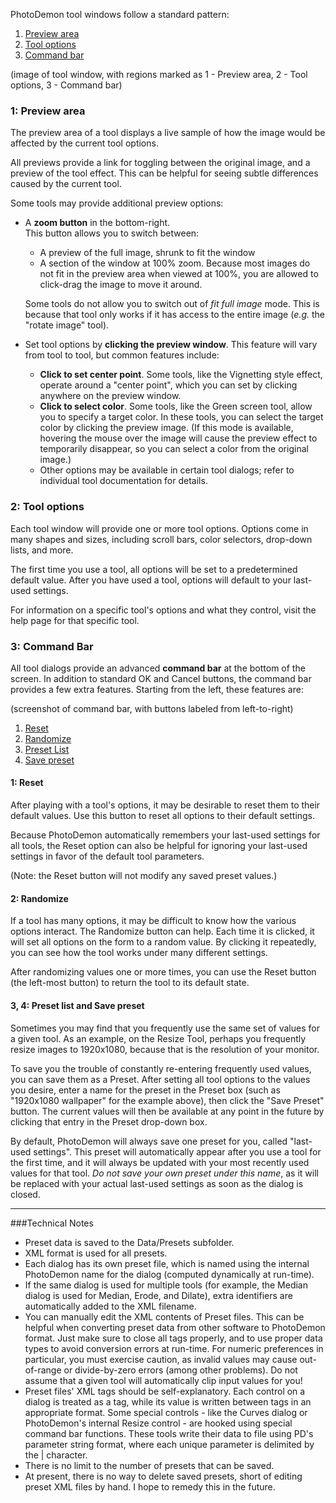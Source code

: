 PhotoDemon tool windows follow a standard pattern:

1. [Preview area](#preview)
2. [Tool options](#options)
3. [Command bar](#commandbar)

(image of tool window, with regions marked as 1 - Preview area, 2 - Tool options, 3 - Command bar)

### <a name="preview"></a>1: Preview area

The preview area of a tool displays a live sample of how the image would be affected by the current tool options.  

All previews provide a link for toggling between the original image, and a preview of the tool effect.  This can be helpful for seeing subtle differences caused by the current tool.

Some tools may provide additional preview options:

- A **zoom button** in the bottom-right.  
    This button allows you to switch between:
	- A preview of the full image, shrunk to fit the window
	- A section of the window at 100% zoom.  Because most images do not fit in the preview area when viewed at 100%, you are allowed to click-drag the image to move it around.
	
	Some tools do not allow you to switch out of *fit full image* mode.  This is because that tool only works if it has access to the entire image (*e.g.* the "rotate image" tool).
	
- Set tool options by **clicking the preview window**.
    This feature will vary from tool to tool, but common features include:
	
	- **Click to set center point**.  Some tools, like the Vignetting style effect, operate around a "center point", which you can set by clicking anywhere on the preview window.
	- **Click to select color**.  Some tools, like the Green screen tool, allow you to specify a target color.  In these tools, you can select the target color by clicking the preview image.  (If this mode is available, hovering the mouse over the image will cause the preview effect to temporarily disappear, so you can select a color from the original image.)  
	- Other options may be available in certain tool dialogs; refer to individual tool documentation for details.
	
### <a name="options"></a>2: Tool options	
	
Each tool window will provide one or more tool options.  Options come in many shapes and sizes, including scroll bars, color selectors, drop-down lists, and more. 

The first time you use a tool, all options will be set to a predetermined default value.  After you have used a tool, options will default to your last-used settings.

For information on a specific tool's options and what they control, visit the help page for that specific tool.

### <a name="commandbar"></a>3: Command Bar

All tool dialogs provide an advanced **command bar** at the bottom of the screen.  In addition to standard OK and Cancel buttons, the command bar provides a few extra features.  Starting from the left, these features are:

(screenshot of command bar, with buttons labeled from left-to-right)

1. [Reset](#reset)
2. [Randomize](#randomize)
3. [Preset List](#presets)
4. [Save preset](#savepreset)

#### <a name="reset"></a>1: Reset

After playing with a tool's options, it may be desirable to reset them to their default values.  Use this button to reset all options to their default settings.

Because PhotoDemon automatically remembers your last-used settings for all tools, the Reset option can also be helpful for ignoring your last-used settings in favor of the default tool parameters.

(Note: the Reset button will not modify any saved preset values.)

#### <a name="randomize"></a>2: Randomize

If a tool has many options, it may be difficult to know how the various options interact.  The Randomize button can help.  Each time it is clicked, it will set all options on the form to a random value.  By clicking it repeatedly, you can see how the tool works under many different settings.

After randomizing values one or more times, you can use the Reset button (the left-most button) to return the tool to its default state. 

#### <a name="presets"></a>3, <a name="savepreset"></a>4: Preset list and Save preset

Sometimes you may find that you frequently use the same set of values for a given tool.  As an example, on the Resize Tool, perhaps you frequently resize images to 1920x1080, because that is the resolution of your monitor.

To save you the trouble of constantly re-entering frequently used values, you can save them as a Preset.  After setting all tool options to the values you desire, enter a name for the preset in the Preset box (such as "1920x1080 wallpaper" for the example above), then click the "Save Preset" button.  The current values will then be available at any point in the future by clicking that entry in the Preset drop-down box.

By default, PhotoDemon will always save one preset for you, called "last-used settings".  This preset will automatically appear after you use a tool for the first time, and it will always be updated with your most recently used values for that tool.  *Do not save your own preset under this name*, as it will be replaced with your actual last-used settings as soon as the dialog is closed.


* * *

###Technical Notes

- Preset data is saved to the Data/Presets subfolder.  
- XML format is used for all presets.  
- Each dialog has its own preset file, which is named using the internal PhotoDemon name for the dialog (computed dynamically at run-time).  
- If the same dialog is used for multiple tools (for example, the Median dialog is used for Median, Erode, and Dilate), extra identifiers are automatically added to the XML filename.
- You can manually edit the XML contents of Preset files.  This can be helpful when converting preset data from other software to PhotoDemon format.  Just make sure to close all tags properly, and to use proper data types to avoid conversion errors at run-time.  For numeric preferences in particular, you must exercise caution, as invalid values may cause out-of-range or divide-by-zero errors (among other problems).  Do not assume that a given tool will automatically clip input values for you!
- Preset files' XML tags should be self-explanatory.  Each control on a dialog is treated as a tag, while its value is written between tags in an appropriate format.  Some special controls - like the Curves dialog or PhotoDemon's internal Resize control - are hooked using special command bar functions.  These tools write their data to file using PD's parameter string format, where each unique parameter is delimited by the | character.
- There is no limit to the number of presets that can be saved.  
- At present, there is no way to delete saved presets, short of editing preset XML files by hand.  I hope to remedy this in the future.